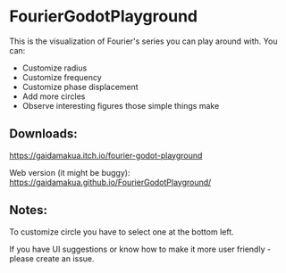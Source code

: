 # FourierGodotPlayground
This is the visualization of Fourier's series you can play around with. You can:
* Customize radius
* Customize frequency
* Customize phase displacement
* Add more circles
* Observe interesting figures those simple things make

## Downloads:
https://gaidamakua.itch.io/fourier-godot-playground

Web version (it might be buggy):
https://gaidamakua.github.io/FourierGodotPlayground/

## Notes:
To customize circle you have to select one at the bottom left.

If you have UI suggestions or know how to make it more user friendly - please create an issue.
